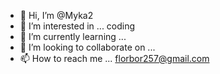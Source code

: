 - 👋 Hi, I’m @Myka2
- 👀 I’m interested in ... coding
- 🌱 I’m currently learning ...
- 💞️ I’m looking to collaborate on ...
- 📫 How to reach me ... florbor257@gmail.com

<!---
Myka2/Myka2 is a ✨ special ✨ repository because its `README.md` (this file) appears on your GitHub profile.
You can click the Preview link to take a look at your changes.
--->
